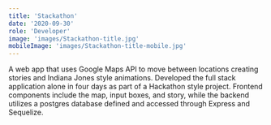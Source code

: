 ```yaml
---
title: 'Stackathon'
date: '2020-09-30'
role: 'Developer'
image: 'images/Stackathon-title.jpg'
mobileImage: 'images/Stackathon-title-mobile.jpg'
---
```

A web app that uses Google Maps API to move between locations creating stories and Indiana Jones style animations. Developed the full stack application alone in four days as part of a Hackathon style project. Frontend components include the map, input boxes, and story, while the backend utilizes a postgres database defined and accessed through Express and Sequelize. 
